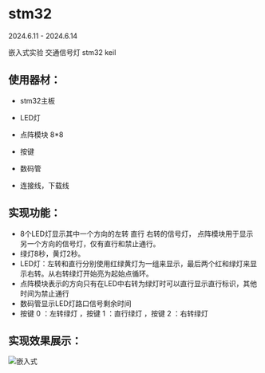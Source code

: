 # stm32
2024.6.11 - 2024.6.14

嵌入式实验 交通信号灯 stm32 keil 

## 使用器材：

- stm32主板

- LED灯 

- 点阵模块  8*8

- 按键

- 数码管

- 连接线，下载线

  

## 实现功能：

- 8个LED灯显示其中一个方向的左转 直行 右转的信号灯， 点阵模块用于显示另一个方向的信号灯，仅有直行和禁止通行。
- 绿灯8秒，黄灯2秒。
- LED灯：左转和直行分别使用红绿黄灯为一组来显示，最后两个红和绿灯来显示右转。从右转绿灯开始亮为起始点循环。
- 点阵模块表示的方向只有在LED中右转为绿灯时可以直行显示直行标识，其他时间为禁止通行
- 数码管显示LED灯路口信号剩余时间
- 按键 0 ：左转绿灯 ，按键 1 ：直行绿灯 ，按键 2 ：右转绿灯

## 实现效果展示：

![嵌入式](http://wyq-index.oss-cn-beijing.aliyuncs.com/c3b1a43f-24f1-4c8e-ad4e-19be07e41e86.jpg)
